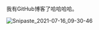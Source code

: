 我有GitHub博客了哈哈哈哈。

![Snipaste_2021-07-16_09-30-46](https://user-images.githubusercontent.com/65220476/126088852-7f5f2949-5b74-4cf4-9cd5-75e645f407f2.png)


